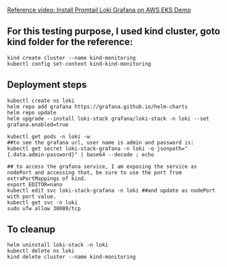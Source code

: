 [Reference video: Install Promtail Loki Grafana on AWS EKS Demo](https://www.youtube.com/watch?v=5lYU3tonh1A
)

## For this testing purpose, I used kind cluster, goto kind folder for the reference:
```
kind create cluster --name kind-monitoring
kubectl config set-context kind-kind-monitoring
```

## Deployment steps
```
kubectl create ns loki
helm repo add grafana https://grafana.github.io/helm-charts
helm repo update
helm upgrade --install loki-stack grafana/loki-stack -n loki --set grafana.enabled=true

kubectl get pods -n loki -w
##to see the grafana url, user name is admin and password is:
kubectl get secret loki-stack-grafana -n loki -o jsonpath="{.data.admin-password}" | base64 --decode ; echo

## to access the grafana service, I am exposing the service as nodePort and accessing that, be sure to use the port from extraPortMappings of kind.
export EDITOR=nano
kubectl edit svc loki-stack-grafana -n loki ##and update as nodePort with port value.
kubectl get svc -n loki
sudo ufw allow 30080/tcp
```

## To cleanup
```
helm uninstall loki-stack -n loki
kubectl delete ns loki
kind delete cluster --name kind-monitoring
```
